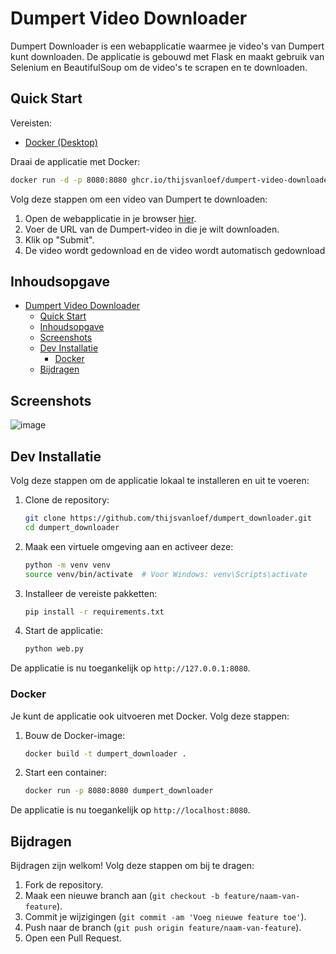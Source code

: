 # Dumpert Video Downloader

Dumpert Downloader is een webapplicatie waarmee je video's van Dumpert kunt downloaden. De applicatie is gebouwd met Flask en maakt gebruik van Selenium en BeautifulSoup om de video's te scrapen en te downloaden.

## Quick Start

Vereisten:

- [Docker (Desktop)](https://docs.docker.com/get-started/get-docker/)

Draai de applicatie met Docker:

```bash
docker run -d -p 8080:8080 ghcr.io/thijsvanloef/dumpert-video-downloader:latest
```

Volg deze stappen om een video van Dumpert te downloaden:

1. Open de webapplicatie in je browser [hier](http://localhost:8080).
2. Voer de URL van de Dumpert-video in die je wilt downloaden.
3. Klik op "Submit".
4. De video wordt gedownload en de video wordt automatisch gedownload

## Inhoudsopgave

- [Dumpert Video Downloader](#dumpert-video-downloader)
  - [Quick Start](#quick-start)
  - [Inhoudsopgave](#inhoudsopgave)
  - [Screenshots](#screenshots)
  - [Dev Installatie](#dev-installatie)
    - [Docker](#docker)
  - [Bijdragen](#bijdragen)

## Screenshots

![image](https://github.com/user-attachments/assets/b3904425-8dbf-4416-91d6-f920da412ef0)

## Dev Installatie

Volg deze stappen om de applicatie lokaal te installeren en uit te voeren:

1. Clone de repository:

    ```sh
    git clone https://github.com/thijsvanloef/dumpert_downloader.git
    cd dumpert_downloader
    ```

2. Maak een virtuele omgeving aan en activeer deze:

    ```sh
    python -m venv venv
    source venv/bin/activate  # Voor Windows: venv\Scripts\activate
    ```

3. Installeer de vereiste pakketten:

    ```sh
    pip install -r requirements.txt
    ```

4. Start de applicatie:

    ```sh
    python web.py
    ```

De applicatie is nu toegankelijk op `http://127.0.0.1:8080`.

### Docker

Je kunt de applicatie ook uitvoeren met Docker. Volg deze stappen:

1. Bouw de Docker-image:

    ```sh
    docker build -t dumpert_downloader .
    ```

2. Start een container:

    ```sh
    docker run -p 8080:8080 dumpert_downloader
    ```

De applicatie is nu toegankelijk op `http://localhost:8080`.

## Bijdragen

Bijdragen zijn welkom! Volg deze stappen om bij te dragen:

1. Fork de repository.
2. Maak een nieuwe branch aan (`git checkout -b feature/naam-van-feature`).
3. Commit je wijzigingen (`git commit -am 'Voeg nieuwe feature toe'`).
4. Push naar de branch (`git push origin feature/naam-van-feature`).
5. Open een Pull Request.
